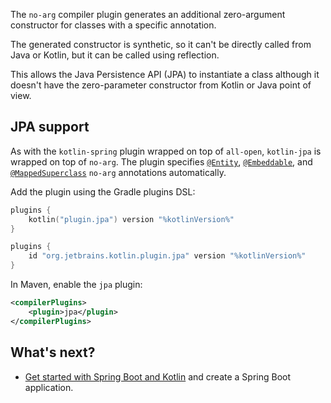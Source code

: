 [//]: # (title: Kotlin-jpa compiler plugin)

The `no-arg` compiler plugin generates an additional zero-argument constructor for classes with a specific annotation. 

The generated constructor is synthetic, so it can't be directly called from Java or Kotlin, but it can be called using reflection.

This allows the Java Persistence API (JPA) to instantiate a class although it doesn't have the zero-parameter constructor
from Kotlin or Java point of view.

## JPA support

As with the `kotlin-spring` plugin wrapped on top of `all-open`, `kotlin-jpa` is wrapped on top of `no-arg`. The plugin specifies 
[`@Entity`](https://docs.oracle.com/javaee/7/api/javax/persistence/Entity.html), [`@Embeddable`](https://docs.oracle.com/javaee/7/api/javax/persistence/Embeddable.html),
and [`@MappedSuperclass`](https://docs.oracle.com/javaee/7/api/javax/persistence/MappedSuperclass.html) 
`no-arg` annotations automatically.

Add the plugin using the Gradle plugins DSL:

<tabs group="build-script">
<tab title="Kotlin" group-key="kotlin">

```kotlin
plugins {
    kotlin("plugin.jpa") version "%kotlinVersion%"
}
```

</tab>
<tab title="Groovy" group-key="groovy">

```groovy
plugins {
    id "org.jetbrains.kotlin.plugin.jpa" version "%kotlinVersion%"
}
```

</tab>
</tabs>

In Maven, enable the `jpa` plugin:

```xml
<compilerPlugins>
    <plugin>jpa</plugin>
</compilerPlugins>
```

## What's next?

* [Get started with Spring Boot and Kotlin](jvm-get-started-spring-boot.md) and create a Spring Boot application.